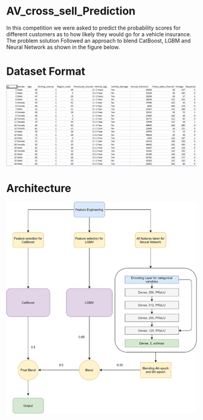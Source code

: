 # AV_cross_sell_Prediction

In this competition we were asked to predict the probability scores for different customers as to how likely they would go for a vehicle insurance. The problem solution Followed an approach to blend CatBoost, LGBM and Neural Network as shown in the figure below. 

# Dataset Format
![Data](/dataset_format.JPG)

# Architecture
![Architecture](/AV_architecture.jpg)
